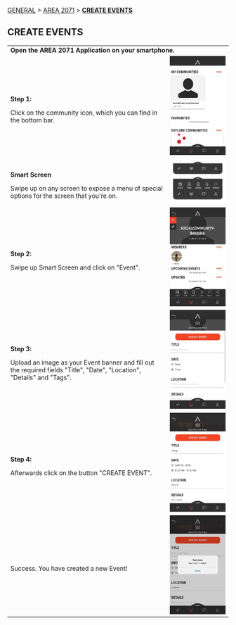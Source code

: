 [GENERAL](/WIKI_README.md) > [AREA 2071](AREA/README.md) > **[CREATE EVENTS](AREA/createevents.md)**

## CREATE EVENTS <br>

<table>
  <thead>
  </thead>
  <tbody>
    <tr>
    <tr><td colspan="3"><b>Open the AREA 2071 Application on your smartphone.</b></td>      
    </tr>
    <tr>
    <td style="text-align: left"><p><b>Step 1:</b></p>Click on the community icon, which you can find in the bottom bar.</td>
    <td style="text-align: center"><img src="createcommunity04.jpg" alt="Create Community Step 3"></td>
    </tr>
    <tr>
    <td style="text-align: left"><p><b>Smart Screen</b></p>Swipe up on any screen to expose a menu of special options for the screen that you're on.</td>
    <td style="text-align: center"><img src="smartmenu03.jpg" alt="Smart Menu"></td>
    </tr>
    <tr>
    <td style="text-align: left"><p><b>Step 2:</b></p>Swipe up Smart Screen and click on "Event".</td>
    <td style="text-align: center"><img src="createevent01.jpg" alt="Create Event Step 1"></td>
    </tr>
    <tr>
    <td style="text-align: left"><p><b>Step 3:</b></p>Upload an image as your Event banner and fill out the required fields "Title", "Date", "Location", "Details" and "Tags".</td>
    <td style="text-align: center"><img src="createevent02.jpg" alt="Create Event Step 2"></td>
    </tr>
    <tr>
    <td style="text-align: left"><p><b>Step 4:</b></p>Afterwards click on the button "CREATE EVENT".</td>
    <td style="text-align: center"><img src="createevent05.jpg" alt="Create Event Step 5"></td>
    </tr>
    <tr>
    <td style="text-align: left"><p><b></b></p>Success. You have created a new Event!</td>
    <td style="text-align: center"><img src="createevent06.jpg" alt="Create Event Step 6"></td>
    </tr>
  </tbody>
</table>
